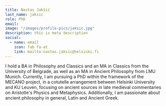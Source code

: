 ```yaml
---
title: Nastas Jakšić
last_name: jaksic
role: PhD
email: 
image: "/images/profile-pics/jaksic.jpg"
description: this is meta description
social:
  - name: email
    icon: fab fa-at
    link: mailto:nastas.jaksic@helsinki.fi
---
```

I hold a BA in Philosophy and Classics and an MA in Classics from the University of Belgrade, as well as an MA in Ancient Philosophy from LMU Munich. Currently, I am pursuing a PhD within the framework of the MECANO project, in a cotutelle arrangement between Helsinki University and KU Leuven, focusing on ancient sources in late medieval commentaries on Aristotle's Physics and Metaphysics. Additionally, I am passionate about ancient philosophy in general, Latin and Ancient Greek.